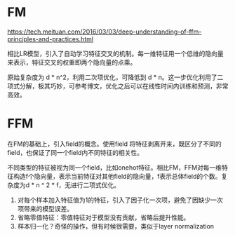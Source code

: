 # FM

https://tech.meituan.com/2016/03/03/deep-understanding-of-ffm-principles-and-practices.html

相比LR模型，引入了自动学习特征交叉的机制。每一维特征用一个低维的隐向量来表示，特征交叉的权重即两个隐向量的点乘。

原始复杂度为 d * n^2，利用二次项优化，可降低到 d * n。这一步优化利用了二项式分解，极其巧妙，可参考博文，优化之后可以在线性时间内训练和预测，非常高效。



# FFM

在FM的基础上，引入field的概念。使用field 将特征剥离开来，既区分了不同的field，也保证了同一个field内不同特征的相关性。

不同类型的特征被视为同一个field，比如onehot特征。相比FM，FFM对每一维特征构造f个隐向量，表示当前特征对其他field的隐向量，f表示总体field的个数。复杂度为d * n ^ 2 * f，无进行二项式优化。

1. 对每个样本加入特征值为1的特征，引入了因子化一次项，避免了因缺少一次项带来的模型误差。
2. 省略零值特征：零值特征对于模型没有贡献，省略后提升性能。
3. 样本归一化？奇怪的操作，但有时候很需要，类似于layer normalization